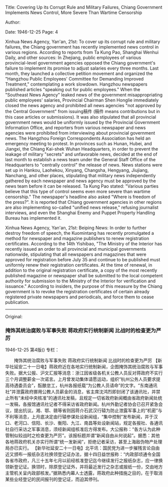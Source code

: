 Title: Covering Up its Corrupt Rule and Military Failures, Chiang Government Implements News Control, More Severe Than Wartime Censorship

Author:

Date: 1946-12-25
Page: 4

Xinhua News Agency, Yan'an, 21st: To cover up its corrupt rule and military failures, the Chiang government has recently implemented news control in various regions. According to reports from Ta Kung Pao, Shanghai Wenhui Daily, and other sources: In Zhejiang, public employees of various provincial-level government agencies opposed the Chiang government's failure to implement its promise to adjust salaries every three months. Last month, they launched a collective petition movement and organized the "Hangzhou Public Employees' Committee for Demanding Improved Treatment," contemplating a work slowdown. Hangzhou newspapers published articles "speaking out for public employees." When the "Southeast News Agency" leaked news of the government misappropriating public employees' salaries, Provincial Chairman Shen Honglie immediately closed the news agency and prohibited all news agencies "not approved by the Central Government" from issuing稿件 (稿件 means contributions but in this case articles or submissions). It was also stipulated that all provincial government news would be uniformly issued by the Provincial Government Information Office, and reporters from various newspaper and news agencies were prohibited from interviewing about provincial government news. The Hangzhou Foreign Correspondents Association has held an emergency meeting to protest. In provinces such as Hunan, Hubei, and Jiangxi, the Chiang Kai-shek Wuhan Headquarters, in order to prevent the leakage of military "secrets" and unfavorable news, decided at the end of last month to establish a news team under the General Staff Office of the Headquarters to "centrally control" the release of news. News stations were set up in Hankou, Laohekou, Xinyang, Changsha, Hengyang, Jiujiang, Nanchang, and other places, stipulating that military news independently gathered by each newspaper and news agency must be approved by the news team before it can be released. Ta Kung Pao stated: "Various parties believe that this type of control seems even more severe than wartime censorship." The newspaper's headline also asked "Where is freedom of the press?". It is reported that Chiang government agencies in other regions are also implementing so-called "unified news release," refusing journalist interviews, and even the Shanghai Enemy and Puppet Property Handling Bureau has implemented it.

Xinhua News Agency, Yan'an, 21st: Beiping News: In order to further destroy freedom of speech, the Kuomintang has recently promulgated a method for newspaper and magazine publishers to renew registration certificates. According to the 14th Yishibao, "The Ministry of the Interior has recently issued an order to all provincial and municipal governments nationwide, stipulating that all newspapers and magazines that were approved for registration before July 35 and continue to be published must uniformly renew their registration certificates. At the time of renewal, in addition to the original registration certificate, a copy of the most recently published magazine or newspaper shall be submitted to the local competent authority for submission to the Ministry of the Interior for verification and issuance." According to insiders, the purpose of this measure by the Chiang government is to revoke the registration certificates of certain already registered private newspapers and periodicals, and force them to cease publication.



<hr /> 

Original: 


### 掩饰其统治腐败与军事失败  蒋政府实行统制新闻  比战时的检查更为严厉

1946-12-25
第4版()
专栏：

　　掩饰其统治腐败与军事失败
    蒋政府实行统制新闻
    比战时的检查更为严厉
    【新华社延安二十一日电】蒋政府近在各地实行统制新闻，企图掩饰其统治腐败与军事失败。据大公报、沪文汇报等消息：浙江因省级各机关公教人员反对蒋政府不实行三个月调整薪金一次诺言。上月曾发动集体请愿运动，组织“杭州公务人员要求提高待遇委员会”，酝酿怠工，杭州各报纸载“为公教人员请命”的文字。“东南通讯社”并泄露政府挪用公教人员薪金的消息，省主席沈鸿烈即封闭了该通讯社，并禁止所有“未经中央核准”的通讯社发稿，且规定一切省政府新闻概由省政府新闻处统一发稿，各报馆通讯社记者不得采访省政府新闻。杭州外勤记者协会已召开紧急会议，提出抗议。湘、鄂、赣等省则因蒋介石武汉行辕为防止泄露军事上的“机密”与不利等消息，上月底决定由行辕参谋处设新闻组，“集中控制”发布新闻，并于汉口、老河口、信阳、长沙、衡阳、九江、南昌等处设新闻站，规定各报社、各通讯社自行采访之军事消息，须经新闻组核准后方得发布。大公报称：“各方认为此种管制似较战时之检查更为严厉”。该报标题并谓“新闻自由从何说起”。据悉：其他各地蒋政府机关亦实行所谓“统一发新闻”，拒绝记者采访，甚至上海敌伪物产处理局亦已实行。
    【新华社延安二十一日电】北平讯：国民党为进一步摧残言论自由近又颁布一报纸杂志社换领登记证办法，据十四日益世报称：“内政部顷通令全国各省市政府，凡三十五年七月以前经核准登记迄今继续发行之报纸杂志，应一律换领新登记证。换领时，除原登记证外，并将最近发行之杂志或报纸一份，交由地方主管机关呈内政部核发。”据熟悉内幕人士透露，蒋政府此种措施之目的，在于取消某些业经登记的民间报刊的登记证，而迫其停刊。
